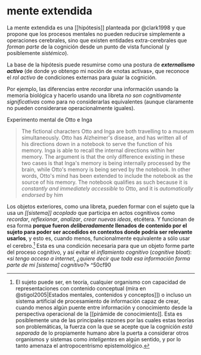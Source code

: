 # mente extendida
La mente extendida es una [[hipótesis]] planteada por @clark1998 y que propone que los procesos mentales no pueden reducirse simplemente a operaciones cerebrales, sino que existen entidades extra-cerebrales que *forman parte* de la cognición desde un punto de vista funcional (y posiblemente *sistémico*).

La base de la hipótesis puede resumirse como una postura de ***externalismo activo*** (de donde yo obtengo mi noción de «notas activas», que reconoce el *rol activo* de condiciones externas para guiar la cognición.

Por ejemplo, las diferencias entre *recordar* una información usando la memoria biológica y hacerlo usando una libreta *no son cognitivamente significativas* como para no considerarlas equivalentes (aunque claramente no pueden considerarse operacionalmente iguales).

Experimento mental de Otto e Inga

>The fictional characters Otto and Inga are both travelling to a museum simultaneously. Otto has Alzheimer's disease, and has written all of his directions down in a notebook to serve the function of his memory. Inga is able to recall the internal directions within her memory. The argument is that the only difference existing in these two cases is that Inga's memory is being internally processed by the brain, while Otto's memory is being served by the notebook. In other words, Otto's mind has been extended to include the notebook as the source of his memory. The notebook qualifies as such because it is _constantly and immediately accessible_ to Otto, and it is _automatically endorsed_ by him

Los objetos exteriores, como una libreta, pueden formar con el sujeto que la usa un *[[sistema]] acoplado* que participa en actos cognitivos como *recordar*, *reflexionar*, *analizar*, *crear nuevas ideas*, etcétera. Y funcionan de esa forma **porque fueron *deliberadamente* llenados de contenido por el sujeto para poder ser accedidos en contextos donde podría ser relevante usarlos**, y esto es, cuando menos, funcionalmente equivalente a sólo usar el cerebro.[^1] Esta es una condición necesaria para que un objeto forme parte del proceso cognitivo, y así evitar el *inflamiento cognitivo* (*cognitive bloat*): «*si tengo acceso a internet, ¿quiere decir que toda esa información forma parte de mi [sistema] cognitivo?*» ^50cf90

 [^1]: El sujeto puede ser, en teoría, cualquier organismo con capacidad de representaciones con contenido conceptual (mira en @stigol2005|Estados mentales, contenidos y conceptos]]) o incluso un sistema artificial de procesamiento de información capaz de crear, cuando menos algún puente entre información y conocimiento desde la perspectiva operacional de la [[pirámide de conocimiento]]. Esta es posiblemente una de las principales razones por las cuales estas teorías son problemáticas, la fuerza con la que se acepte que la cognición *está separada* de lo propiamente humano abre la puerta a considerar otros organismos y sistemas como *inteligentes* en algún sentido, y por lo tanto amenaza el antropocentrismo epistemológico.